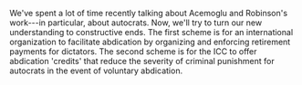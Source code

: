 We've spent a lot of time recently talking about Acemoglu and Robinson's work---in particular, about autocrats. Now, we'll try to turn our new understanding to constructive ends. The first scheme is for an international organization to facilitate abdication by organizing and enforcing retirement payments for dictators. The second scheme is for the ICC to offer abdication 'credits' that reduce the severity of criminal punishment for autocrats in the event of voluntary abdication.
